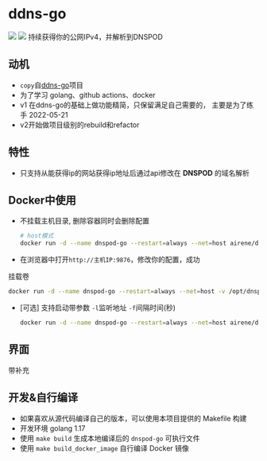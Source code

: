 # ddns-go

<img src=https://img.shields.io/docker/image-size/airene/dnspod-go /> <img src=https://img.shields.io/docker/pulls/airene/dnspod-go />
持续获得你的公网IPv4，并解析到DNSPOD

## 动机

- `copy`自[ddns-go](https://github.com/jeessy2/ddns-go)项目
- 为了学习 golang、github actions、docker
- v1 在ddns-go的基础上做功能精简，只保留满足自己需要的， 主要是为了练手 2022-05-21
- v2开始做项目级别的rebuild和refactor

## 特性

- 只支持从能获得ip的网站获得ip地址后通过api修改在 **DNSPOD** 的域名解析

## Docker中使用

- 不挂载主机目录, 删除容器同时会删除配置

  ```bash
  # host模式
  docker run -d --name dnspod-go --restart=always --net=host airene/dnspod-go
  ```

- 在浏览器中打开`http://主机IP:9876`，修改你的配置，成功

挂载卷
  ```bash
  docker run -d --name dnspod-go --restart=always --net=host -v /opt/dnspod-go:/root airene/dnspod-go
  ```

- [可选] 支持启动带参数 `-l`监听地址 `-f`间隔时间(秒)

  ```bash
  docker run -d --name dnspod-go --restart=always --net=host airene/dnspod-go -l :9877 -f 600
  ```


## 界面

带补充

## 开发&自行编译

- 如果喜欢从源代码编译自己的版本，可以使用本项目提供的 Makefile 构建
- 开发环境 golang 1.17
- 使用 `make build` 生成本地编译后的 `dnspod-go` 可执行文件
- 使用 `make build_docker_image` 自行编译 Docker 镜像
